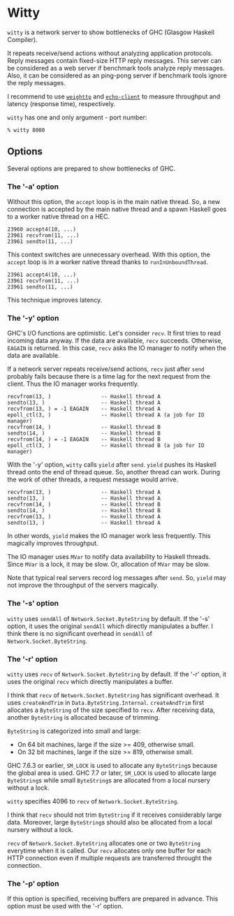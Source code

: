 # Witty

`witty` is a network server to show bottlenecks of GHC (Glasgow
Haskell Compiler).

It repeats receive/send actions without analyzing application
protocols. Reply messages contain fixed-size HTTP reply messages.
This server can be considered as a web server if benchmark tools
analyze reply messages. Also, it can be considered as an ping-pong
server if benchmark tools ignore the reply messages.

I recommend to use
[`weighttp`](http://redmine.lighttpd.net/projects/weighttp/wiki) and
[`echo-client`](https://github.com/kazu-yamamoto/latency-bench) to
measure throughput and latency (response time), respectively.

`witty` has one and only argument - port number:

    % witty 8000

## Options

Several options are prepared to show bottlenecks of GHC.

### The '-a' option

Without this option, the `accept` loop is in the main native thread.
So, a new connection is accepted by the main native thread
and a spawn Haskell goes to a worker native thread on a HEC.

    23960 accept4(10, ...)
    23961 recvfrom(11, ...)
    23961 sendto(11, ...)

This context switches are unnecessary overhead. With this option, the
`accept` loop is in a worker native thread thanks to
`runInUnboundThread`.

    23961 accept4(10, ...)
    23961 recvfrom(11, ...)
    23961 sendto(11, ...)

This technique improves latency.

### The '-y' option

GHC's I/O functions are optimistic. Let's consider `recv`.
It first tries to read incoming data anyway.
If the data are available, `recv` succeeds.
Otherwise, `EAGAIN` is returned.
In this case, `recv` asks the IO manager to notify when the data are available.

If a network server repeats receive/send actions,
`recv` just after `send` probably fails because
there is a time lag for the next request from the client.
Thus the IO manager works frequently.

    recvfrom(13, )                -- Haskell thread A
    sendto(13, )                  -- Haskell thread A
    recvfrom(13, ) = -1 EAGAIN    -- Haskell thread A
    epoll_ctl(3, )                -- Haskell thread A (a job for IO manager)
    recvfrom(14, )                -- Haskell thread B
    sendto(14, )                  -- Haskell thread B
    recvfrom(14, ) = -1 EAGAIN    -- Haskell thread B
    epoll_ctl(3, )                -- Haskell thread B (a job for IO manager)

With the '-y' option, `witty` calls `yield` after `send`.
`yield` pushes its Haskell thread onto the end of thread queue. So,
another thread can work. During the work of other threads, a request
message would arrive.

    recvfrom(13, )                -- Haskell thread A
    sendto(13, )                  -- Haskell thread A
    recvfrom(14, )                -- Haskell thread B
    sendto(14, )                  -- Haskell thread B
    recvfrom(13, )                -- Haskell thread A
    sendto(13, )                  -- Haskell thread A

In other words, `yield` makes the IO manager work less frequently.
This magically improves throughput.

The IO manager uses `MVar` to notify data availability to Haskell threads.
Since `MVar` is a lock, it may be slow.
Or, allocation of `MVar` may be slow.

Note that typical real servers record log messages after `send`.
So, `yield` may not improve the throughput of the servers magically.

### The '-s' option

`witty` uses `sendAll` of `Network.Socket.ByteString` by default.
If the '-s' option, it uses the original `sendAll`
which directly manipulates a buffer.
I think there is no significant overhead in
`sendAll` of `Network.Socket.ByteString`.

### The '-r' option

`witty` uses `recv` of `Network.Socket.ByteString` by default.
If the '-r' option, it uses the original `recv`
which directly manipulates a buffer.

I think that
`recv` of `Network.Socket.ByteString` has significant overhead.
It uses `createAndTrim` in `Data.ByteString.Internal`.
`createAndTrim` first allocates a `ByteString` of the size specified
to `recv`.
After receiving data, another `ByteString` is allocated because of trimming.

`ByteString` is categorized into small and large:

- On 64 bit machines, large if the size >= 409, otherwise small.
- On 32 bit machines, large if the size >= 819, otherwise small.

GHC 7.6.3 or earlier, `SM_LOCK` is used to allocate any `ByteString`s
because the global area is used.
GHC 7.7 or later, `SM_LOCK` is used to allocate large `ByteString`s
while small `ByteString`s are allocated from a local nursery without a lock.

`witty` specifies 4096 to `recv` of `Network.Socket.ByteString`.

I think that `recv` should not trim `ByteString` if it receives
considerably large data.
Moreover, large `ByteString`s should also be allocated from
a local nursery without a lock.

`recv` of `Network.Socket.ByteString` allocates one or two `ByteString`
everytime when it is called.
Our `recv` allocates only one buffer for each HTTP connection
even if multiple requests are transferred throught the connection.

### The '-p' option

If this option is specified, receiving buffers are prepared in advance.
This option must be used with the '-r' option.

